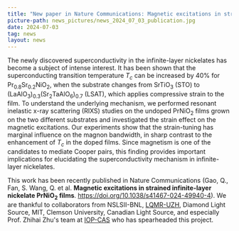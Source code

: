 ```yaml
---
title: "New paper in Nature Communications: Magnetic excitations in strained infinite-layer nickelates" 
picture-path: news_pictures/news_2024_07_03_publication.jpg
date: 2024-07-03
tag: news
layout: news
---
```


The newly discovered superconductivity in the infinite-layer nickelates has become a subject of intense interest. It has been shown that the superconducting transition temperature <i>T<sub>c</sub></i> can be increased by 40% for Pr<sub>0.8</sub>Sr<sub>0.2</sub>NiO<sub>2</sub>, when the substrate changes from SrTiO<sub>3</sub> (STO) to (LaAlO<sub>3</sub>)<sub>0.3</sub>(Sr<sub>2</sub>TaAlO<sub>6</sub>)<sub>0.7</sub> (LSAT), which applies compressive strain to the film. To understand the underlying mechanism, we performed resonant inelastic x-ray scattering (RIXS) studies on the undoped PrNiO<sub>2</sub> films grown on the two different substrates and investigated the strain effect on the magnetic excitations. Our experiments show that the strain-tuning has marginal influence on the magnon bandwidth, in sharp contrast to the enhancement of <i>T<sub>c</sub></i> in the doped films. Since magnetism is one of the candidates to mediate Cooper pairs, this finding provides important implications for elucidating the superconductivity mechanism in infinite-layer nickelates.

This work has been recently published in Nature Communications (Gao, Q., Fan, S. Wang, Q. et al. <b>Magnetic excitations in strained infinite-layer nickelate PrNiO<sub>2</sub> films</b>. <a href="https://doi.org/10.1038/s41467-024-49940-4" target="_blank"> https://doi.org/10.1038/s41467-024-49940-4</a>). We are thankful to collaborators from NSLSII-BNL, <a href="https://www.physik.uzh.ch/groups/chang/index.php" target="_blank"> LQMR-UZH</a>, Diamond Light Source, MIT, Clemson University, Canadian Light Source, and especially Prof. Zhihai Zhu's team at <a href="https://english.iop.cas.cn/pe/faculty/?id=3790" target="_blank"> IOP-CAS</a>  who has spearheaded this project.